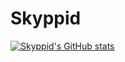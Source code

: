 # Skyppid

[![Skyppid's GitHub stats](https://github-readme-stats.vercel.app/api?username=Skyppid)](https://github.com/anuraghazra/github-readme-stats)